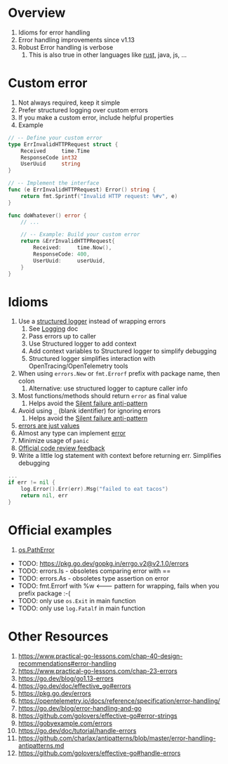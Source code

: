# Overview
1. Idioms for error handling
1. Error handling improvements since v1.13
1. Robust Error handling is verbose
    1. This is also true in other languages like [rust](https://www.youtube.com/watch?v=jpVzSse7oJ4), java, js, ...


# Custom error
1. Not always required, keep it simple
1. Prefer structured logging over custom errors
1. If you make a custom error, include helpful properties
1. Example
```go
// -- Define your custom error
type ErrInvalidHTTPRequest struct {
	Received     time.Time
	ResponseCode int32
	UserUuid     string
}

// -- Implement the interface
func (e ErrInvalidHTTPRequest) Error() string {
	return fmt.Sprintf("Invalid HTTP request: %#v", e)
}

func doWhatever() error {
	// ...

    // -- Example: Build your custom error
	return &ErrInvalidHTTPRequest{
		Received:     time.Now(),
		ResponseCode: 400,
		UserUuid:     userUuid,
	}
}
```


# Idioms
1. Use a [structured logger]() instead of wrapping errors
    1. See [Logging](./logging.md) doc
    1. Pass errors up to caller
    1. Use Structured logger to add context
    1. Add context variables to Structured logger to simplify debugging
    1. Structured logger simplifies interaction with OpenTracing/OpenTelemetry tools
1. When using `errors.New` or `fmt.Errorf` prefix with package name, then colon
    1. Alternative: use structured logger to capture caller info
1. Most functions/methods should return `error` as final value
    1. Helps avoid the [Silent failure anti-pattern](https://en.wikipedia.org/wiki/Error_hiding)
1. Avoid using `_` (blank identifier) for ignoring errors
    1. Helps avoid the [Silent failure anti-pattern](https://en.wikipedia.org/wiki/Error_hiding)
1. [errors are just values](https://go.dev/blog/errors-are-values)
1. Almost any type can implement [error](https://pkg.go.dev/errors)
1. Minimize usage of `panic`
1. [Official code review feedback](https://github.com/golang/go/wiki/CodeReviewComments#error-strings)
1. Write a little log statement with context before returning err.  Simplifies debugging
```go
...
if err != nil {
    log.Error().Err(err).Msg("failed to eat tacos")
    return nil, err
}
```

# Official examples
1. [os.PathError](https://pkg.go.dev/os#PathError)


- TODO: https://pkg.go.dev/gopkg.in/errgo.v2@v2.1.0/errors
- TODO: errors.Is - obsoletes comparing error with ==
- TODO: errors.As - obsoletes type assertion on error
- TODO: fmt.Errorf with %w  <--- pattern for wrapping, fails when you prefix package :-(
- TODO: only use `os.Exit` in main function
- TODO: only use `log.Fatalf` in main function


# Other Resources
1. https://www.practical-go-lessons.com/chap-40-design-recommendations#error-handling
1. https://www.practical-go-lessons.com/chap-23-errors
1. https://go.dev/blog/go1.13-errors
1. https://go.dev/doc/effective_go#errors
1. https://pkg.go.dev/errors
1. https://opentelemetry.io/docs/reference/specification/error-handling/
1. https://go.dev/blog/error-handling-and-go
1. https://github.com/golovers/effective-go#error-strings
1. https://gobyexample.com/errors
1. https://go.dev/doc/tutorial/handle-errors
1. https://github.com/charlax/antipatterns/blob/master/error-handling-antipatterns.md
1. https://github.com/golovers/effective-go#handle-errors
